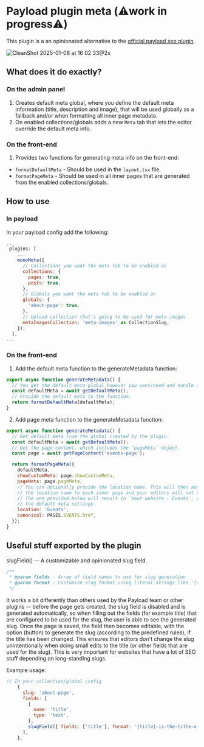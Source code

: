# Payload plugin meta (⚠️work in progress⚠️)

This plugin is a an opinionated alternative to the [official payload seo plugin](https://www.npmjs.com/package/@payloadcms/plugin-seo). 

![CleanShot 2025-01-08 at 16 02 33@2x](https://github.com/user-attachments/assets/adcfed14-4fa8-449d-9298-87f069b087f4)

## What does it do exactly?

### On the admin panel

1. Creates default meta global, where you define the default meta information (title, description and image), that will be used globally as a fallback and/or when formatting all inner page metadata.
2. On enabled collections/globals adds a new `Meta` tab that lets the editor override the default meta info.

### On the front-end

1. Provides two functions for generating meta info on the front-end:
   
  - `formatDefaultMeta` - Should be used in the `layout.tsx` file.
  - `formatPageMeta` - Should be used in all inner pages that are generated from the enabled collections/globals.

## How to use

### In payload

In your payload config add the following:

```js
...
 plugins: [
    ...
    monoMeta({
      // Collections you want the meta tab to be enabled on
      collections: {   
        pages: true,
        posts: true,
      },
      // Globals you want the meta tab to be enabled on
      globals: {       
        'about-page': true,
      },
      // Upload collection that's going to be used for meta images
      metaImagesCollection: 'meta-images' as CollectionSlug, 
    }),
  ],
...
```

### On the front-end

1. Add the default meta function to the generateMetadata function:

```js
export async function generateMetadata() {
  // You get the default meta global however you want/need and handle caching how you like.
  const defaultMeta = await getDefaultMeta();
  // Provide the default meta to the function.
  return formatDefaultMeta(defaultMeta);      
}
```

2. Add page meta function to the generateMetadata function:

```js
export async function generateMetadata() {
  // Get default meta from the global created by the plugin.
  const defaultMeta = await getDefaultMeta();
  // Get the page content, which includes the `pageMeta` object.
  const page = await getPageContent('events-page'); 

  return formatPageMeta({
    defaultMeta,
    showCustomMeta: page.showCustomMeta,
    pageMeta: page.pageMeta,
    // You can optionally provide the location name. This will then automatically append
    // the location name to each inner page and your editors will not need to provide custom meta.
    // The one provided below will result in `Your website - Events`, where `Your website` is set in
    // the default meta settings
    location: 'Events',
    canonical: PAGES.EVENTS.href,
  });
}
``` 

## Useful stuff exported by the plugin

slugField() -- A customizable and opinionated slug field.

```js
/**
 * @param fields - Array of field names to use for slug generation
 * @param format - Customize slug format using literal strings like '{title}-page'
 */
```

It works a bit differently than others used by the Payload team or other plugins -- before the page gets created, the slug field is disabled and is generated automatically, so when filling out the fields (for example title) that are configured to be used for the slug, the user is able to see the generated slug. Once the page is saved, the field then becomes editable, with the option (button) to generate the slug (according to the predefined rules), if the title has been changed. This ensures that editors don't change the slug unintentionally when doing small edits to the title (or other fields that are used for the slug). This is very important for websites that have a lot of SEO stuff depending on long-standing slugs.

Example usage: 

```js
// In your collection/global config
    {
      slug: 'about-page',
      fields: [
        {
          name: 'title',
          type: 'text',
        },
        slugField({ fields: ['title'], format: '{title}-is-the-title-of-the-page' }),
      ],
    },
``` 



